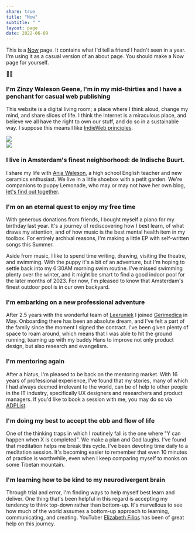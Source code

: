 ```yaml
---
share: true
title: "Now"
subtitle: " "
layout: page
date: 2022-06-09
---
```

This is a [Now](https://nownownow.com/) page. It contains what I'd tell a friend I hadn't seen in a year. I'm using it as a casual version of an about page. You should make a Now page for yourself. 

✌🏽

<!-- - Short summary of who I am
- Where I live
- Where I work
- What I do in my free time
- Who I'm hanging out with -->


### I'm Zinzy Waleson Geene, I'm in my mid-thirties and I have a penchant for casual web publishing
This website is a digital living room; a place where I think aloud, change my mind, and share slices of life. I think the Internet is a miraculous place, and believe we all have the right to own our stuff, and do so in a sustainable way. I suppose this means I like [IndieWeb principles](https://indieweb.org/principles).

<div class="my-2">
<div class="row">
<div class="col-6">
<img src="https://res.cloudinary.com/dbi2zounq/image/upload/v1649240297/me/FullSizeRender_copy_y5whli.jpg">
</div>
<div class="col-6">
<img src="https://res.cloudinary.com/dbi2zounq/image/upload/v1667744670/me/zinzy-2_eixpog.jpg">
</div>
</div>
</div>

### I live in Amsterdam's finest neighborhood: de Indische Buurt.
I share my life with [Anja Waleson](https://anjawaleson.notion.site/Anja-Waleson-0182c8df804b4b12ab6e70b5b5795a55), a high school English teacher and new ceramics enthusiast. We live in a little shoebox with a petit garden. We're companions to puppy Lemonade, who may or may not have her own blog, [let's find out together](https://lemonade.waleson.us).

### I'm on an eternal quest to enjoy my free time
With generous donations from friends, I bought myself a piano for my birthday last year. It's a journey of rediscovering how I best learn, of what draws my attention, and of how music is the best mental health item in my toolbox. For entirely archival reasons, I'm making a little EP with self-written songs this Summer.

Aside from music, I like to spend time writing, drawing, visiting the theatre, and swimming. With the puppy it's a bit of an adventure, but I'm hoping to settle back into my 6:30AM morning swim routine. I've missed swimming plenty over the winter, and it might be smart to find a good indoor pool for the later months of 2023. For now, I'm pleased to know that Amsterdam's finest outdoor pool is in our own backyard.

### I'm embarking on a new professional adventure
After 2.5 years with the wonderful team of [Leeruniek](https://leeruniek.nl/) I joined [Gerimedica](https://gerimedica.nl/) in May. Onboarding there has been an absolute dream, and I've felt a part of the family since the moment I signed the contract. I've been given plenty of space to roam around, which means that I was able to hit the ground running, teaming up with my buddy Hans to improve not only product design, but also research and evangelism.

### I'm mentoring again
After a hiatus, I'm pleased to be back on the mentoring market. With 16 years of professional experience, I've found that my stories, many of which I had always deemed irrelevant to the world, can be of help to other people in the IT industry, specifically UX designers and researchers and product managers. If you'd like to book a session with me, you may do so via [ADPList](https://adplist.org/mentors/zinzy-nev-geene).

### I'm doing my best to accept the ebb and flow of life
One of the thinking traps in which I routinely fall is the one where "Y can happen when X is completed". We make a plan and God laughs. I've found that meditation helps me break this cycle. I've been devoting time daily to a meditation session. It's becoming easier to remember that even 10 minutes of practice is worthwhile, even when I keep comparing myself to monks on some Tibetan mountain.

### I'm learning how to be kind to my neurodivergent brain
Through trial and error, I'm finding ways to help myself best learn and deliver. One thing that's been helpful in this regard is accepting my tendency to think top-down rather than bottom-up. It's marvellous to see how much of the world assumes a bottom-up approach to learning, communicating, and creating. YouTuber [Elizabeth Filips](https://www.youtube.com/@elizabethfilips) has been of great help on this journey.
